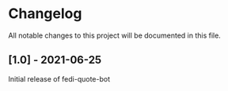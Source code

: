 # Changelog   
All notable changes to this project will be documented in this file.   

## [1.0] - 2021-06-25   
Initial release of fedi-quote-bot   
